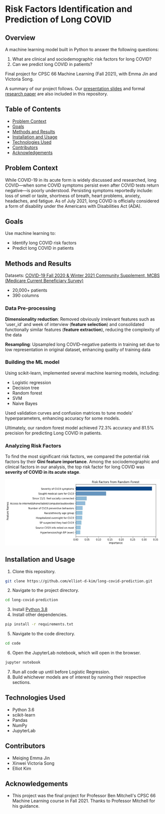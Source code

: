 # Risk Factors Identification and Prediction of Long COVID

## Overview

A machine learning model built in Python to answer the following questions:
1. What are clinical and sociodemographic risk factors for long COVID?
2. Can we predict long COVID in patients?

Final project for CPSC 66 Machine Learning (Fall 2021), with Emma Jin and Victoria Song.

A summary of our project follows. Our [presentation slides](https://github.com/elliot-d-kim/long-covid-prediction/blob/main/presentation/Final%20Presentation%20For%20CS66.pdf) and formal [research paper](https://github.com/elliot-d-kim/long-covid-prediction/blob/main/paper/paper.pdf) are also included in this repository.

## Table of Contents

- [Problem Context](#problem-context)
- [Goals](#goals)
- [Methods and Results](#methods-and-results)
- [Installation and Usage](#installation-and-usage)
- [Technologies Used](#technologies-used)
- [Contributors](#contributors)
- [Acknowledgements](#acknowledgements)

## Problem Context

While COVID-19 in its acute form is widely discussed and researched, long COVID&mdash;when some COVID symptoms persist even after COVID tests return negative&mdash;is poorly understood. Persisting symptoms reportedly include: loss of smell or taste, shortness of breath, heart problems, anxiety, headaches, and fatigue. As of July 2021, long COVID is officially considered a form of disability under the Americans with Disabilities Act (ADA).

## Goals

Use machine learning to:
* Identify long COVID risk factors
* Predict long COVID in patients

## Methods and Results

Datasets: [COVID-19 Fall 2020 & Winter 2021 Community Supplement, MCBS (Medicare Current Beneficiary Survey)](https://data.cms.gov/medicare-current-beneficiary-survey-mcbs/medicare-current-beneficiary-survey-covid-19-supplement)
* 20,000+ patients
* 390 columns

### Data Pre-processing

**Dimensionality reduction**: Removed obviously irrelevant features such as 'user_id' and week of interview (**feature selection**) and consolidated functionally similar features (**feature extraction**), reducing the complexity of the data

**Resampling**: Upsampled long COVID&ndash;negative patients in training set due to low representation in original dataset, enhancing quality of training data

### Building the ML model

Using scikit-learn, implemented several machine learning models, including:
* Logistic regression
* Decision tree
* Random forest
* SVM
* Naive Bayes

Used validation curves and confusion matrices to tune models' hyperparameters, enhancing accuracy for some models.

Ultimately, our random forest model achieved 72.3% accuracy and 81.5% precision for predicting Long COVID in patients.

### Analyzing Risk Factors

To find the most significant risk factors, we compared the potential risk factors by their **Gini feature importance**. Among the sociodemographic and clinical factors in our analysis, the top risk factor for long COVID was **severity of COVID in its acute stage**.

![image](<./paper/Figure6.jpeg>)

## Installation and Usage

1. Clone this repository.
```bash
git clone https://github.com/elliot-d-kim/long-covid-prediction.git
```
2. Navigate to the project directory.
```bash
cd long-covid-prediction
```
3. Install [Python 3.8](https://www.python.org/downloads/release/python-3810/)
4. Install other dependencies.
```bash
pip install -r requirements.txt
```
5. Navigate to the code directory.
```bash
cd code
```
6. Open the JupyterLab notebook, which will open in the browser.
```bash
jupyter notebook
```
7. Run all code up until before Logistic Regression.
8. Build whichever models are of interest by running their respective sections.

## Technologies Used

* Python 3.6
* scikit-learn
* Pandas
* NumPy
* JupyterLab

## Contributors

* Meiqing Emma Jin
* Xinwei Victoria Song
* Elliot Kim

## Acknowledgements

* This project was the final project for Professor Ben Mitchell's CPSC 66 Machine Learning course in Fall 2021. Thanks to Professor Mitchell for his guidance.

